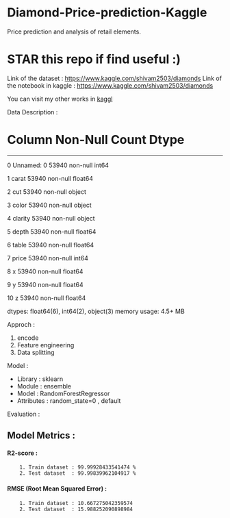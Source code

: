 # Diamond-Price-prediction-Kaggle
Price prediction and analysis of retail elements.

# STAR this repo if find useful :)

Link of the dataset : https://www.kaggle.com/shivam2503/diamonds
Link of the notebook in kaggle : https://www.kaggle.com/shivam2503/diamonds

You can visit my other works in [kaggl](https://www.kaggle.com/sagnik1511/notebooks)

Data Description :
 #   Column      Non-Null Count  Dtype  
 
---  ------      --------------  -----

 0   Unnamed: 0  53940 non-null  int64 
 
 1   carat       53940 non-null  float64
 
 2   cut         53940 non-null  object 
 
 3   color       53940 non-null  object 
 
 4   clarity     53940 non-null  object 
 
 5   depth       53940 non-null  float64
 
 6   table       53940 non-null  float64
 
 7   price       53940 non-null  int64  
 
 8   x           53940 non-null  float64
 
 9   y           53940 non-null  float64
 
 10  z           53940 non-null  float64
 
dtypes: float64(6), int64(2), object(3)
memory usage: 4.5+ MB


Approch :
1. encode
2. Feature engineering
3. Data splitting


Model :
* Library    : sklearn
* Module     : ensemble
* Model      : RandomForestRegressor
* Attributes : random_state=0 , default


Evaluation :

## Model Metrics :   
#### R2-score :   
        1. Train dataset : 99.99928433541474 %
        2. Test dataset  : 99.99839962104917 %
        
#### RMSE (Root Mean Squared Error) :
        1. Train dataset : 10.667275042359574
        2. Test dataset  : 15.988252090898984
